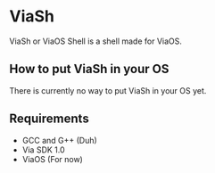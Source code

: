 # ViaSh
ViaSh or ViaOS Shell is a shell made for ViaOS.

## How to put ViaSh in your OS
There is currently no way to put ViaSh in your OS yet.

## Requirements
- GCC and G++ (Duh)
- Via SDK 1.0
- ViaOS (For now)

